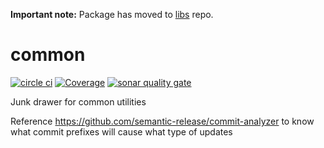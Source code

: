 
**Important note:** Package has moved to [libs](https://github.com/voiceflow/libs) repo.

# common

[![circle ci](https://circleci.com/gh/voiceflow/common/tree/master.svg?style=shield&circle-token=b8ef434646ff25f48bd1d7435feadd29a79f482b)](https://circleci.com/gh/voiceflow/common/tree/master)
[![Coverage](https://sonarcloud.io/api/project_badges/measure?project=voiceflow_common&metric=coverage)](https://sonarcloud.io/dashboard?id=voiceflow_common)
[![sonar quality gate](https://sonarcloud.io/api/project_badges/measure?project=voiceflow_common&token=3042b477b83448e1ebcf24eabce017fa57e1fd54&metric=alert_status)](https://sonarcloud.io/dashboard?id=voiceflow_common&token=3042b477b83448e1ebcf24eabce017fa57e1fd54)

Junk drawer for common utilities

Reference https://github.com/semantic-release/commit-analyzer to know what commit prefixes will cause what type of updates
